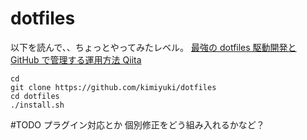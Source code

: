 # dotfiles

以下を読んで、、ちょっとやってみたレベル。
[最強の dotfiles 駆動開発と GitHub で管理する運用方法 Qiita ](https://qiita.com/b4b4r07/items/b70178e021bef12cd4a2)

```
cd 
git clone https://github.com/kimiyuki/dotfiles
cd dotfiles
./install.sh
```

#TODO 
プラグイン対応とか
個別修正をどう組み入れるかなど？
